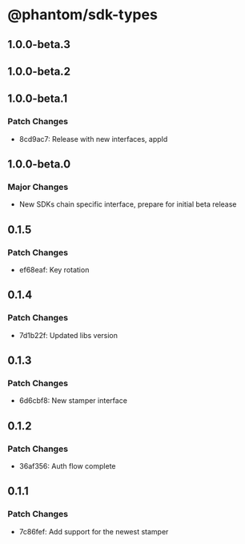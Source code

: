 # @phantom/sdk-types

## 1.0.0-beta.3

## 1.0.0-beta.2

## 1.0.0-beta.1

### Patch Changes

- 8cd9ac7: Release with new interfaces, appId

## 1.0.0-beta.0

### Major Changes

- New SDKs chain specific interface, prepare for initial beta release

## 0.1.5

### Patch Changes

- ef68eaf: Key rotation

## 0.1.4

### Patch Changes

- 7d1b22f: Updated libs version

## 0.1.3

### Patch Changes

- 6d6cbf8: New stamper interface

## 0.1.2

### Patch Changes

- 36af356: Auth flow complete

## 0.1.1

### Patch Changes

- 7c86fef: Add support for the newest stamper
